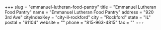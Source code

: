 +++
slug = "emmanuel-lutheran-food-pantry"
title = "Emmanuel Lutheran Food Pantry"
name = "Emmanuel Lutheran Food Pantry"
address = "920 3rd Ave"
cityIndexKey = "city-il-rockford"
city = "Rockford"
state = "IL"
postal = "61104"
website = ""
phone = "815-963-4815"
fax = ""
+++
